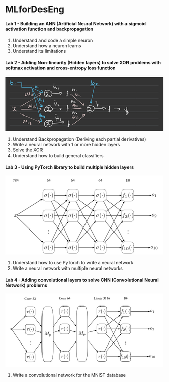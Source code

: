 # MLforDesEng

#### Lab 1 - Building an ANN (Artificial Neural Network) with a sigmoid activation function and backpropagation

1. Understand and code a simple neuron
2. Understand how a neuron learns
3. Understand its limitations

#### Lab 2 - Adding Non-linearity (Hidden layers) to solve XOR problems with softmax activation and cross-entropy loss function

<img src = "img/lab2/diagram.jpeg" width = "500">

1. Understand Backpropagation (Deriving each partial derivatives)
2. Write a neural network with 1 or more hidden layers
3. Solve the XOR
4. Understand how to build general classifiers

#### Lab 3 - Using PyTorch library to build multiple hidden layers

<img src = "img/lab3/network.png" width = "500">

1. Understand how to use PyTorch to write a neural network
2. Write a neural network with multiple neural networks

#### Lab 4 - Adding convolutional layers to solve CNN (Convolutional Neural Network) problems

<img src = "img/lab4/convolutionalnetwork.png" width = "500">

1. Write a convolutional network for the MNIST database
